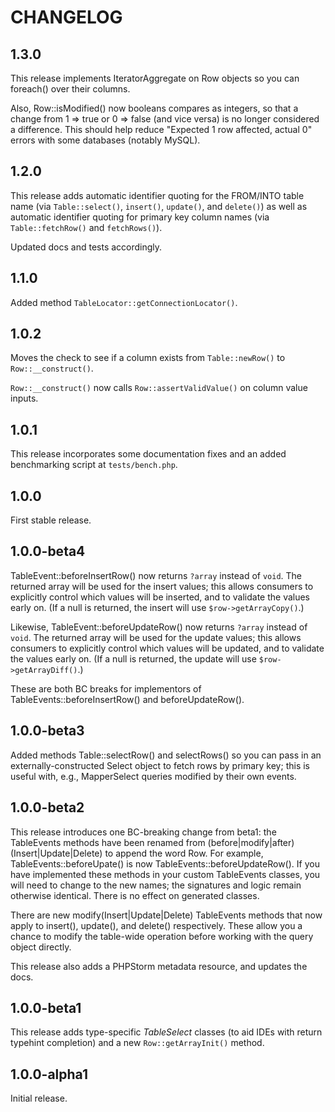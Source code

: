 # CHANGELOG

## 1.3.0

This release implements IteratorAggregate on Row objects so you can foreach()
over their columns.

Also, Row::isModified() now booleans compares as integers, so that a change
from 1 => true or 0 => false (and vice versa) is no longer considered a
difference. This should help reduce "Expected 1 row affected, actual 0" errors
with some databases (notably MySQL).

## 1.2.0

This release adds automatic identifier quoting for the FROM/INTO table name (via
`Table::select()`, `insert()`, `update()`, and `delete()`) as well as automatic
identifier quoting for primary key column names (via `Table::fetchRow()` and
`fetchRows()`).

Updated docs and tests accordingly.

## 1.1.0

Added method `TableLocator::getConnectionLocator()`.

## 1.0.2

Moves the check to see if a column exists from `Table::newRow()` to `Row::__construct()`.

`Row::__construct()` now calls `Row::assertValidValue()` on column value inputs.

## 1.0.1

This release incorporates some documentation fixes and an added benchmarking
script at `tests/bench.php`.

## 1.0.0

First stable release.

## 1.0.0-beta4

TableEvent::beforeInsertRow() now returns `?array` instead of `void`. The
returned array will be used for the insert values; this allows consumers to
explicitly control which values will be inserted, and to validate the values
early on. (If a null is returned, the insert will use `$row->getArrayCopy()`.)

Likewise, TableEvent::beforeUpdateRow() now returns `?array` instead of `void`.
The returned array will be used for the update values; this allows consumers to
explicitly control which values will be updated, and to validate the values
early on. (If a null is returned, the update will use `$row->getArrayDiff()`.)

These are both BC breaks for implementors of TableEvents::beforeInsertRow() and
beforeUpdateRow().

## 1.0.0-beta3

Added methods Table::selectRow() and selectRows() so you can pass in an
externally-constructed Select object to fetch rows by primary key; this is
useful with, e.g., MapperSelect queries modified by their own events.

## 1.0.0-beta2

This release introduces one BC-breaking change from beta1: the TableEvents
methods have been renamed from (before|modify|after)(Insert|Update|Delete) to
append the word Row. For example, TableEvents::beforeUpate() is now
TableEvents::beforeUpdateRow(). If you have implemented these methods in your
custom TableEvents classes, you will need to change to the new names; the
signatures and logic remain otherwise identical. There is no effect on generated
classes.

There are new modify(Insert|Update|Delete) TableEvents methods that now apply
to insert(), update(), and delete() respectively. These allow you a chance to
modify the table-wide operation before working with the query object directly.

This release also adds a PHPStorm metadata resource, and updates the docs.

## 1.0.0-beta1

This release adds type-specific _TableSelect_ classes (to aid IDEs with return
typehint completion) and a new `Row::getArrayInit()` method.

## 1.0.0-alpha1

Initial release.
